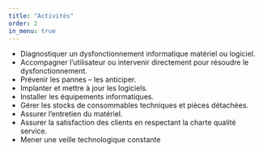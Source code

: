 ```yaml
---
title: "Activités"
order: 2
in_menu: true
---
```

<ul><li>Diagnostiquer un dysfonctionnement informatique matériel ou logiciel.</li>
<li>Accompagner l’utilisateur ou intervenir directement pour résoudre le dysfonctionnement.</li>
<li>Prévenir les pannes – les anticiper.</li>
<li>Implanter et mettre à jour les logiciels.</li>
<li>Installer les équipements informatiques.</li>
<li>Gérer les stocks de consommables techniques et pièces détachées.</li>
<li>Assurer l’entretien du matériel.</li>
<li>Assurer la satisfaction des clients en respectant la charte qualité service.</li>
<li>Mener une veille technologique constante</li></ul> 